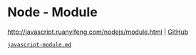 # Node - Module

<http://javascript.ruanyifeng.com/nodejs/module.html> | [GitHub](https://github.com/ruanyf/jstutorial/blob/gh-pages/nodejs/module.md)

[`javascript-module.md`](/langs/javascript/javascript-module.md)
